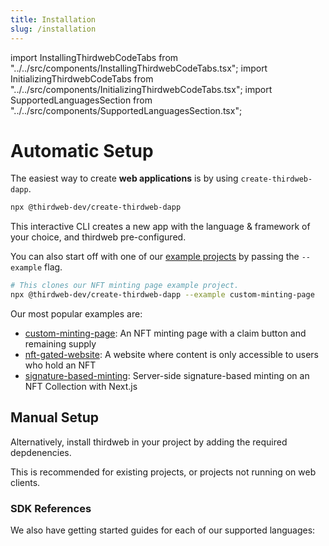 ```yaml
---
title: Installation
slug: /installation
---
```


import InstallingThirdwebCodeTabs from "../../src/components/InstallingThirdwebCodeTabs.tsx";
import InitializingThirdwebCodeTabs from "../../src/components/InitializingThirdwebCodeTabs.tsx";
import SupportedLanguagesSection from "../../src/components/SupportedLanguagesSection.tsx";

# Automatic Setup

The easiest way to create **web applications** is by using `create-thirdweb-dapp`.

```bash
npx @thirdweb-dev/create-thirdweb-dapp
```

This interactive CLI creates a new app with the language & framework of your choice, and thirdweb pre-configured.

You can also start off with one of our [example projects](/examples) by passing the `--example` flag.

```bash
# This clones our NFT minting page example project.
npx @thirdweb-dev/create-thirdweb-dapp --example custom-minting-page
```

Our most popular examples are:

- [custom-minting-page](https://github.com/thirdweb-example/custom-minting-page): An NFT minting page with a claim button and remaining supply
- [nft-gated-website](https://github.com/thirdweb-example/nft-gated-website): A website where content is only accessible to users who hold an NFT
- [signature-based-minting](https://github.com/thirdweb-example/signature-based-minting): Server-side signature-based minting on an NFT Collection with Next.js

## Manual Setup

Alternatively, install thirdweb in your project by adding the required depdenencies.

This is recommended for existing projects, or projects not running on web clients.

<InstallingThirdwebCodeTabs />

### SDK References

We also have getting started guides for each of our supported languages:

<SupportedLanguagesSection />
